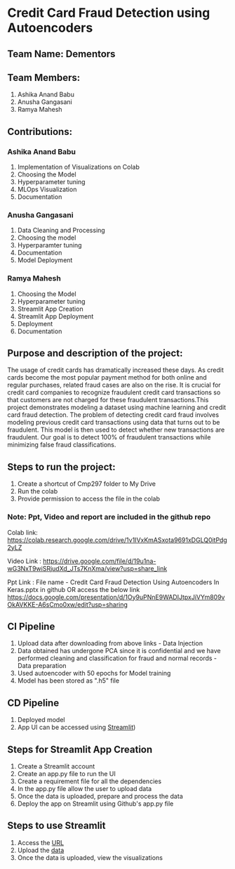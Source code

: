 # Credit Card Fraud Detection using Autoencoders

## Team Name: Dementors

## Team Members:

1. Ashika Anand Babu
2. Anusha Gangasani
3. Ramya Mahesh

## Contributions:
### Ashika Anand Babu
1. Implementation of Visualizations on Colab
2. Choosing the Model
3. Hyperparameter tuning
4. MLOps Visualization
5. Documentation

### Anusha Gangasani
1. Data Cleaning and Processing
2. Choosing the model
3. Hyperparamter tuning
4. Documentation
5. Model Deployment

### Ramya Mahesh
1. Choosing the Model
2. Hyperparameter tuning
3. Streamlit App Creation
4. Streamlit App Deployment
5. Deployment
6. Documentation

## **Purpose and description of the project**:
The usage of credit cards has dramatically increased these days. As credit cards become the most popular payment method for both online and regular purchases, related fraud cases are also on the rise. It is crucial for credit card companies to recognize fraudulent credit card transactions so that customers are not charged for these fraudulent transactions.This project demonstrates modeling a dataset using machine learning and credit card fraud detection. The problem of detecting credit card fraud involves modeling previous credit card transactions using data that turns out to be fraudulent. This model is then used to detect whether new transactions are fraudulent. Our goal is to detect 100% of fraudulent transactions while minimizing false fraud classifications. 

## **Steps to run the project**:
1. Create a shortcut of Cmp297 folder to My Drive 
2. Run the colab
3. Provide permission to access the file in the colab


### **Note:** Ppt, Video and report are included in the github repo

Colab link: https://colab.research.google.com/drive/1v1IVxKmASxota9691xDGLQ0itPdg2yLZ 

Video Link : https://drive.google.com/file/d/19u1na-wG3NxT9wiSRjudXd_JTs7KnXma/view?usp=share_link

Ppt Link : File name - Credit Card Fraud Detection Using Autoencoders In Keras.pptx in github OR access the below link
https://docs.google.com/presentation/d/1Oy9uPNnE9WADIJtpxJiVYm809vOkAVKKE-A6sCmo0xw/edit?usp=sharing

## CI Pipeline
1. Upload data after downloading from above links - Data Injection
2. Data obtained has undergone PCA since it is confidential and we have performed cleaning and classification for fraud and normal records - Data preparation
3. Used autoencoder with 50 epochs for Model training
4. Model has been stored as ".h5" file

## CD Pipeline
1. Deployed model
2. App UI can be accessed using [Streamlit](https://ramyamahesh1126-specialtopicsproject-app-cngff6.streamlit.app/))


## Steps for Streamlit App Creation
1. Create a Streamlit account
2. Create an app.py file to run the UI
3. Create a requirement file for all the dependencies
4. In the app.py file allow the user to upload data
5. Once the data is uploaded, prepare and process the data
6. Deploy the app on Streamlit using Github's app.py file

## Steps to use Streamlit
1. Access the [URL](https://ramyamahesh1126-specialtopicsproject-app-cngff6.streamlit.app/)
2. Upload the [data]( https://drive.google.com/file/d/1KDJcnin4p1SeZGOsN-9y114isAkwTcu3/view?usp=sharing)
3. Once the data is uploaded, view the visualizations 


